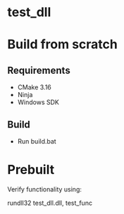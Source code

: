 # test_dll

# Build from scratch

## Requirements
- CMake 3.16
- Ninja
- Windows SDK

## Build
- Run build.bat

# Prebuilt

Verify functionality using:

rundll32 test_dll.dll, test_func
